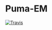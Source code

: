 # Puma-EM

[![Travis][buildstatus_image_travis]][travisci]

[buildstatus_image_travis]: https://travis-ci.org/Gjacquenot/Puma-EM.svg?branch=master
[travisci]: https://travis-ci.org/Gjacquenot/Puma-EM
